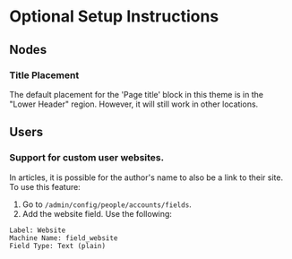 # Optional Setup Instructions

## Nodes

### Title Placement

The default placement for the 'Page title' block in this theme is in the "Lower Header" region. However, it will still work in other locations.

## Users

### Support for custom user websites.

In articles, it is possible for the author's name to also be a link to their site. To use this feature:

1. Go to `/admin/config/people/accounts/fields`.
1. Add the website field. Use the following:

```
Label: Website
Machine Name: field_website
Field Type: Text (plain)
```
